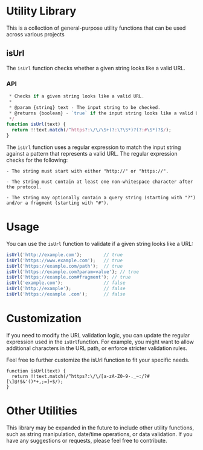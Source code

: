 # Utility Library

This is a collection of general-purpose utility functions that can be used across various projects

## isUrl

The `isUrl` function checks whether a given string looks like a valid URL.

### API
```js
 * Checks if a given string looks like a valid URL.
 *
 * @param {string} text - The input string to be checked.
 * @returns {boolean} - `true` if the input string looks like a valid URL, `false` otherwise.
 */
function isUrl(text) {
  return !!text.match(/^https?:\/\/\S+(?:\?\S*)?(?:#\S*)?$/);
}
```

The `isUrl` function uses a regular expression to match the input string against a pattern that represents a valid URL. The regular expression checks for the following:

    - The string must start with either "http://" or "https://".

    - The string must contain at least one non-whitespace character after the protocol.

    - The string may optionally contain a query string (starting with "?") and/or a fragment (starting with "#").

# Usage

You can use the `isUrl` function to validate if a given string looks like a URL:
```js
isUrl('http://example.com');        // true
isUrl('https://www.example.com');   // true
isUrl('https://example.com/path');  // true
isUrl('https://example.com?param=value'); // true
isUrl('https://example.com#fragment'); // true
isUrl('example.com');               // false
isUrl('http://example');            // false
isUrl('https://example .com');      // false
```
# Customization

If you need to modify the URL validation logic, you can update the regular expression used in the `isUrl`function. For example, you might want to allow additional characters in the URL path, or enforce stricter validation rules.

Feel free to further customize the isUrl function to fit your specific needs.

```JS
function isUrl(text) {
  return !!text.match(/^https?:\/\/[a-zA-Z0-9-._~:/?#[\]@!$&'()*+,;=]+$/);
}
```

# Other Utilities

This library may be expanded in the future to include other utility functions, such as string manipulation, date/time operations, or data validation. If you have any suggestions or requests, please feel free to contribute.
